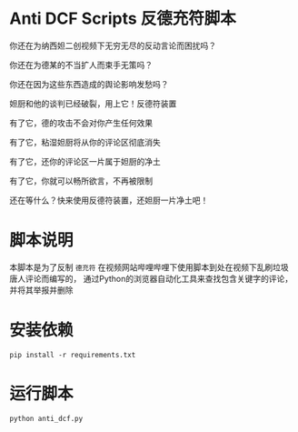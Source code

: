 # Anti DCF Scripts 反德充符脚本

你还在为纳西妲二创视频下无穷无尽的反动言论而困扰吗？

你还在为德某的不当扩人而束手无策吗？

你还在因为这些东西造成的舆论影响发愁吗？

妲厨和他的谈判已经破裂，用上它！反德符装置

有了它，德的攻击不会对你产生任何效果

有了它，粘湿妲厨将从你的评论区彻底消失

有了它，还你的评论区一片属于妲厨的净土

有了它，你就可以畅所欲言，不再被限制

还在等什么？快来使用反德符装置，还妲厨一片净土吧！


# 脚本说明
本脚本是为了反制 `德充符` 在视频网站哔哩哔哩下使用脚本到处在视频下乱刷垃圾唐人评论而编写的，
通过Python的浏览器自动化工具来查找包含关键字的评论，并将其举报并删除




# 安装依赖
```
pip install -r requirements.txt
```

# 运行脚本
```
python anti_dcf.py
```
